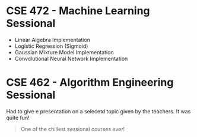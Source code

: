 # CSE 472 - Machine Learning Sessional
- Linear Algebra Implementation
- Logistic Regression (Sigmoid)
- Gaussian Mixture Model Implementation
- Convolutional Neural Network Implementation


# CSE 462 - Algorithm Engineering Sessional
Had to give e presentation on a selecetd topic given by the teachers. It was quite fun!
> One of the chillest sessional courses ever!
